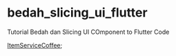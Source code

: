 # bedah_slicing_ui_flutter

Tutorial Bedah dan Slicing UI COmponent to Flutter Code

[ItemServiceCoffee](https://indratrisnar.com);
